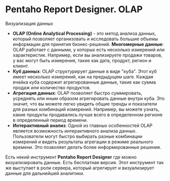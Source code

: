 # Pentaho Report Designer. OLAP

Визуализация данных

- **OLAP (Online Analytical Processing)** - это метод анализа данных, который позволяет организовать и исследовать большие
объемы информации для принятия бизнес-решений.
**Многомерные данные**: OLAP работает с данными, у которых есть несколько измерений или характеристик. Например, если вы
анализируете продажи товаров, у вас могут быть измерения, такие как дата, продукт, регион и клиент.
- **Куб данных**: OLAP структурирует данные в виде "куба". Этот куб имеет несколько измерений, как на предыдущем шаге. Каждая
ячейка куба содержит агрегированные данные, такие как сумма продаж или количество продуктов.
- **Агрегация данных**: OLAP позволяет быстро суммировать, усреднять или иным образом агрегировать данные внутри куба. Это
значит, что вы можете легко увидеть общие тренды и показатели для разных комбинаций измерений. Например, вы можете
узнать, какие продукты продавались лучше всего в определенном регионе в определенный период времени.
- **Интерактивный анализ**: Одной из главных особенностей OLAP является возможность интерактивного анализа данных.
Пользователи могут быстро выбирать разные комбинации измерений и видеть результаты агрегации в режиме реального времени.
Это позволяет делать более информированные решения.

Есть некий инструмент **Pentaho Report Designer** где можно визуализировать данные. Есть бесплатная версия.
Этот инструмент так же выступает в роли сервера, который агрегирует и визуализирует данные для дальнейшей аналитики.
